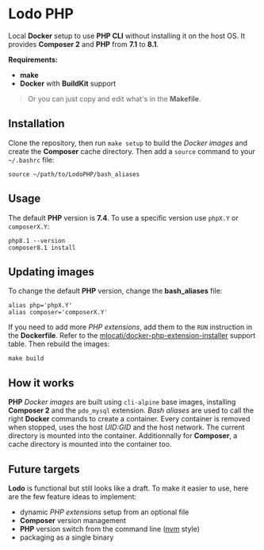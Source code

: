 # Lodo PHP

Local **Docker** setup to use **PHP CLI** without installing it on the host OS.
It provides **Composer 2** and **PHP** from **7.1** to **8.1**.

**Requirements:**

 - **make**
 - **Docker** with **BuildKit** support

>Or you can just copy and edit what's in the **Makefile**.

## Installation

Clone the repository, then run `make setup` to build the *Docker images* and create the **Composer** cache directory.
Then add a `source` command to your `~/.bashrc` file:
```shell
source ~/path/to/LodoPHP/bash_aliases
```

## Usage

The default **PHP** version is **7.4**. To use a specific version use `phpX.Y` or `composerX.Y`:
```shell
php8.1 --version
composer8.1 install
```

## Updating images

To change the default **PHP** version, change the **bash_aliases** file:
```shell
alias php='phpX.Y'
alias composer='composerX.Y'
```

If you need to add more *PHP extensions*, add them to the `RUN` instruction in the **Dockerfile**. Refer to the
[mlocati/docker-php-extension-installer](https://github.com/mlocati/docker-php-extension-installer#supported-php-extensions)
support table.
Then rebuild the images:
```shell
make build
```

## How it works

**PHP** *Docker images* are built using `cli-alpine` base images, installing **Composer 2** and the `pdo_mysql` extension.
*Bash aliases* are used to call the right **Docker** commands to create a container. Every container is removed when stopped,
uses the host *UID:GID* and the host network. The current directory is mounted into the container.
Additionnally for **Composer**, a cache directory is mounted into the container too.

## Future targets

**Lodo** is functional but still looks like a draft. To make it easier to use, here are the few feature ideas to implement:

 - dynamic *PHP extensions* setup from an optional file
 - **Composer** version management
 - **PHP** version switch from the command line ([nvm](https://github.com/nvm-sh/nvm) style)
 - packaging as a single binary
